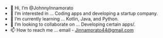 - 👋 Hi, I’m @JohnnyInnamorato
- 👀 I’m interested in ... Coding apps and developing a startup company.
- 🌱 I’m currently learning ... Kotlin, Java, and Python.
- 💞️ I’m looking to collaborate on ... Developing certain apps/.
- 📫 How to reach me ... email - Jinnamorato44@gmail.com

<!---
JohnnyInnamorato/JohnnyInnamorato is a ✨ special ✨ repository because its `README.md` (this file) appears on your GitHub profile.
You can click the Preview link to take a look at your changes.
--->
